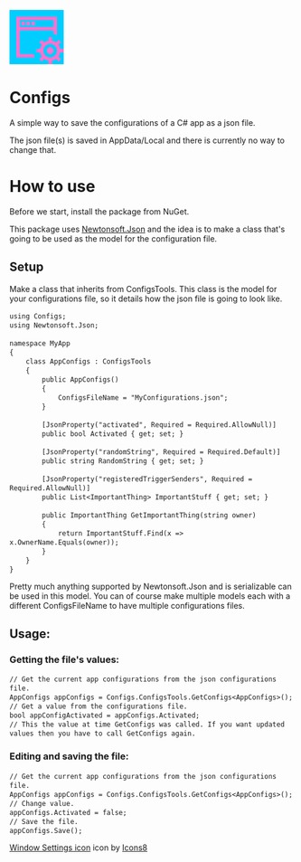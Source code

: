 ![alt text](/Configs/Assets/icons8-window-settings-96.png)
# Configs
A simple way to save the configurations of a C# app as a json file.

The json file(s) is saved in AppData/Local and there is currently no way to change that.
# How to use
Before we start, install the package from NuGet.

This package uses [Newtonsoft.Json](https://github.com/JamesNK/Newtonsoft.Json) and the idea is to make a class that's going to be used as the model for the configuration file.
## Setup
Make a class that inherits from ConfigsTools. This class is the model for your configurations file, so it details how the json file is going to look like.

	using Configs;
	using Newtonsoft.Json;

	namespace MyApp
	{
	    class AppConfigs : ConfigsTools
	    {
	        public AppConfigs()
	        {
	            ConfigsFileName = "MyConfigurations.json";
	        }

	        [JsonProperty("activated", Required = Required.AllowNull)]
	        public bool Activated { get; set; }

	        [JsonProperty("randomString", Required = Required.Default)]
	        public string RandomString { get; set; }

	        [JsonProperty("registeredTriggerSenders", Required = Required.AllowNull)]
	        public List<ImportantThing> ImportantStuff { get; set; }

	        public ImportantThing GetImportantThing(string owner)
	        {
	            return ImportantStuff.Find(x => x.OwnerName.Equals(owner));
	        }
	    }
	}
Pretty much anything supported by Newtonsoft.Json and is serializable can be used in this model. You can of course make multiple models each with a different ConfigsFileName to have multiple configurations files.

## Usage:
### Getting the file's values:    

    // Get the current app configurations from the json configurations file.
    AppConfigs appConfigs = Configs.ConfigsTools.GetConfigs<AppConfigs>();
    // Get a value from the configurations file.
    bool appConfigActivated = appConfigs.Activated;
    // This the value at time GetConfigs was called. If you want updated values then you have to call GetConfigs again.

### Editing and saving the file:

    // Get the current app configurations from the json configurations file.
    AppConfigs appConfigs = Configs.ConfigsTools.GetConfigs<AppConfigs>();
    // Change value.
    appConfigs.Activated = false;
    // Save the file.
    appConfigs.Save();

<a target="_blank" href="https://icons8.com/icons/set/window-settings">Window Settings icon</a> icon by <a target="_blank" href="https://icons8.com">Icons8</a>
